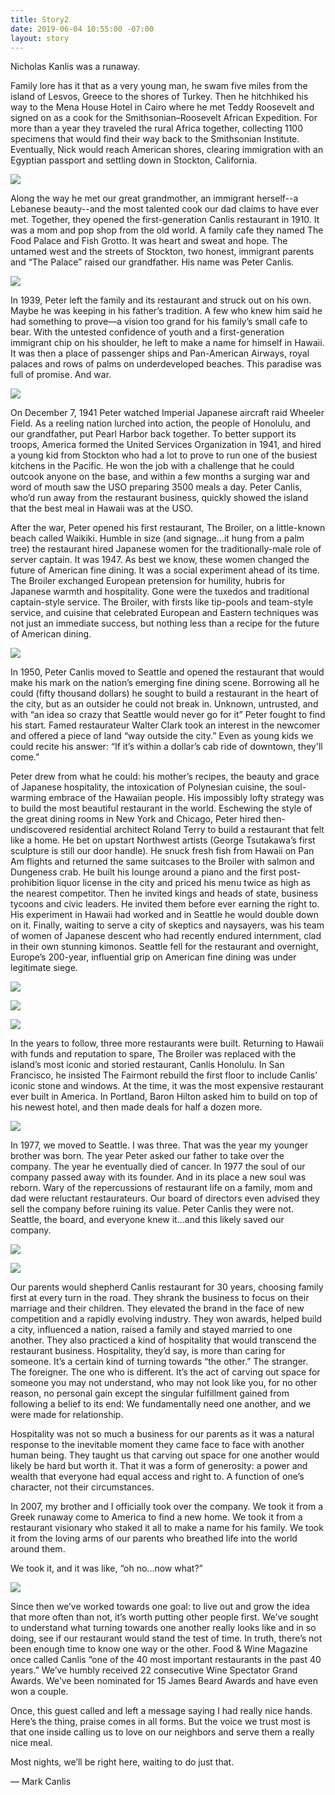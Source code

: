 ```yaml
---
title: Story2
date: 2019-06-04 10:55:00 -07:00
layout: story
---
```


<p class="mb5 Display2">Nicholas Kanlis was a runaway.</p>

<p class="mb5 Display2">Family lore has it that as a very young man, he swam five miles from the island of Lesvos, Greece to the shores of Turkey. Then he hitchhiked his way to the Mena House Hotel in Cairo where he met Teddy Roosevelt and signed on as a cook for the Smithsonian–Roosevelt African Expedition. For more than a year they traveled the rural Africa together, collecting 1100 specimens that would find their way back to the Smithsonian Institute. Eventually, Nick would reach American shores, clearing immigration with an Egyptian passport and settling down in Stockton, California.</p>

<p class="mb5 Display2"><img src="/uploads/vintage-greece-late-19th-ccentury-14.jpg"/></p>

<p class="mb5 Display2">Along the way he met our great grandmother, an immigrant herself--a Lebanese beauty--and the most talented cook our dad claims to have ever met. Together, they opened the first-generation Canlis restaurant in 1910. It was a mom and pop shop from the old world. A family cafe they named The Food Palace and Fish Grotto. It was heart and sweat and hope. The untamed west and the streets of Stockton, two honest, immigrant parents and “The Palace” raised our grandfather. His name was Peter Canlis.</p>

<p class="mb5 Display2"><img src="/uploads/Screen%20Shot%202019-06-04%20at%2010.59.58%20AM.png"/></p>

<p class="mb5 Display2">In 1939, Peter left the family and its restaurant and struck out on his own. Maybe he was keeping in his father’s tradition. A few who knew him said he had something to prove—a vision too grand for his family’s small cafe to bear. With the untested confidence of youth and a first-generation immigrant chip on his shoulder, he left to make a name for himself in Hawaii. It was then a place of passenger ships and Pan-American Airways, royal palaces and rows of palms on underdeveloped beaches. This paradise was full of promise. And war.</p>

<p class="mb5 Display2"><img src="/uploads/Screen%20Shot%202019-06-04%20at%2010.59.02%20AM.png"/></p>

<p class="mb5 Display2">On December 7, 1941 Peter watched Imperial Japanese aircraft raid Wheeler Field. As a reeling nation lurched into action, the people of Honolulu, and our grandfather, put Pearl Harbor back together. To better support its troops, America formed the United Services Organization in 1941, and hired a young kid from Stockton who had a lot to prove to run one of the busiest kitchens in the Pacific. He won the job with a challenge that he could outcook anyone on the base, and within a few months a surging war and word of mouth saw the USO preparing 3500 meals a day. Peter Canlis, who’d run away from the restaurant business, quickly showed the island that the best meal in Hawaii was at the USO.</p>

<p class="mb5 Display2">After the war, Peter opened his first restaurant, The Broiler, on a little-known beach called Waikiki. Humble in size (and signage...it hung from a palm tree) the restaurant hired Japanese women for the traditionally-male role of server captain. It was 1947. As best we know, these women changed the future of American fine dining. It was a social experiment ahead of its time. The Broiler exchanged European pretension for humility, hubris for Japanese warmth and hospitality. Gone were the tuxedos and traditional captain-style service. The Broiler, with firsts like tip-pools and team-style service, and cuisine that celebrated European and Eastern techniques was not just an immediate success, but nothing less than a recipe for the future of American dining.</p>

<p class="mb5 Display2"><img src="/uploads/Screen%20Shot%202019-06-04%20at%2011.02.15%20AM.png"/></p>

<p class="mb5 Display2">In 1950, Peter Canlis moved to Seattle and opened the restaurant that would make his mark on the nation’s emerging fine dining scene. Borrowing all he could (fifty thousand dollars) he sought to build a restaurant in the heart of the city, but as an outsider he could not break in. Unknown, untrusted, and with “an idea so crazy that Seattle would never go for it” Peter fought to find his start. Famed restaurateur Walter Clark took an interest in the newcomer and offered a piece of land “way outside the city.” Even as young kids we could recite his answer: “If it’s within a dollar’s cab ride of downtown, they'll come.”</p>

<p class="mb5 Display2">Peter drew from what he could: his mother’s recipes, the beauty and grace of Japanese hospitality, the intoxication of Polynesian cuisine, the soul-warming embrace of the Hawaiian people. His impossibly lofty strategy was to build the most beautiful restaurant in the world. Eschewing the style of the great dining rooms in New York and Chicago, Peter hired then-undiscovered residential architect Roland Terry to build a restaurant that felt like a home. He bet on upstart Northwest artists (George Tsutakawa’s first sculpture is still our door handle). He snuck fresh fish from Hawaii on Pan Am flights and returned the same suitcases to the Broiler with salmon and Dungeness crab. He built his lounge around a piano and the first post-prohibition liquor license in the city and priced his menu twice as high as the nearest competitor. Then he invited kings and heads of state, business tycoons and civic leaders. He invited them before ever earning the right to. His experiment in Hawaii had worked and in Seattle he would double down on it. Finally, waiting to serve a city of skeptics and naysayers, was his team of women of Japanese descent who had recently endured internment, clad in their own stunning kimonos. Seattle fell for the restaurant and overnight, Europe’s 200-year, influential grip on American fine dining was under legitimate siege.</p>

<p class="mb5 Display2"><img src="/uploads/Screen%20Shot%202019-06-04%20at%2010.58.53%20AM.png"/></p>

<p class="mb5 Display2"><img src="/uploads/Screen%20Shot%202019-06-04%20at%2011.02.25%20AM.png"/></p>

<p class="mb5 Display2"><img src="/uploads/Screen%20Shot%202019-06-04%20at%2010.58.44%20AM.png"/></p>

<p class="mb5 Display2">In the years to follow, three more restaurants were built. Returning to Hawaii with funds and reputation to spare, The Broiler was replaced with the island’s most iconic and storied restaurant, Canlis Honolulu.  In San Francisco, he insisted The Fairmont rebuild the first floor to include Canlis’ iconic stone and windows. At the time, it was the most expensive restaurant ever built in America. In Portland, Baron Hilton asked him to build on top of his newest hotel, and then made deals for half a dozen more.</p>

<p class="mb5 Display2"><img src="/uploads/Screen%20Shot%202019-06-04%20at%2011.02.34%20AM.png"/></p>

<p class="mb5 Display2">In 1977, we moved to Seattle. I was three. That was the year my younger brother was born. The year Peter asked our father to take over the company. The year he eventually died of cancer. In 1977 the soul of our company passed away with its founder. And in its place a new soul was reborn. Wary of the repercussions of restaurant life on a family, mom and dad were reluctant restaurateurs. Our board of directors even advised they sell the company before ruining its value. Peter Canlis they were not. Seattle, the board, and everyone knew it...and this likely saved our company.</p>

<p class="mb5 Display2"><img src="/uploads/Screen%20Shot%202019-06-04%20at%2011.01.47%20AM.png"/></p>

<p class="mb5 Display2"><img src="/uploads/Screen%20Shot%202019-06-04%20at%2011.00.12%20AM.png"/></p>

<p class="mb5 Display2">Our parents would shepherd Canlis restaurant for 30 years, choosing family first at every turn in the road. They shrank the business to focus on their marriage and their children. They elevated the brand in the face of new competition and a rapidly evolving industry. They won awards, helped build a city, influenced a nation, raised a family and stayed married to one another. They also practiced a kind of hospitality that would transcend the restaurant business. Hospitality, they’d say, is more than caring for someone. It’s a certain kind of turning towards “the other.” The stranger. The foreigner. The one who is different. It’s the act of carving out space for someone you may not understand, who may not look like you, for no other reason, no personal gain except the singular fulfillment gained from following a belief to its end: We fundamentally need one another, and we were made for relationship.</p>

<p class="mb5 Display2">Hospitality was not so much a business for our parents as it was a natural response to the inevitable moment they came face to face with another human being. They taught us that carving out space for one another would likely be hard but worth it. That it was a form of generosity: a power and wealth that everyone had equal access and right to. A function of one’s character, not their circumstances.</p>

<p class="mb5 Display2">In 2007, my brother and I officially took over the company. We took it from a Greek runaway come to America to find a new home. We took it from a restaurant visionary who staked it all to make a name for his family. We took it from the loving arms of our parents who breathed life into the world around them.  </p>

<p class="mb5 Display2">We took it, and it was like, “oh no...now what?”</p>

<p class="mb5 Display2"><img src="/uploads/canlis-page.jpg"/></p>

<p class="mb5 Display2">Since then we’ve worked towards one goal: to live out and grow the idea that more often than not, it’s worth putting other people first. We’ve sought to understand what turning towards one another really looks like and in so doing, see if our restaurant would stand the test of time. In truth, there’s not been enough time to know one way or the other. Food & Wine Magazine once called Canlis “one of the 40 most important restaurants in the past 40 years.” We’ve humbly received 22 consecutive Wine Spectator Grand Awards. We’ve been nominated for 15 James Beard Awards and have even won a couple.  </p>

<p class="mb5 Display2">Once, this guest called and left a message saying I had really nice hands. Here’s the thing, praise comes in all forms. But the voice we trust most is that one inside calling us to love on our neighbors and serve them a really nice meal.</p>

<p class="mb5 Display2">Most nights, we’ll be right here, waiting to do just that.</p>

<p class="mb5 Display2">— Mark Canlis</p>